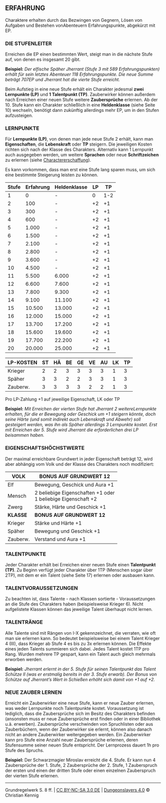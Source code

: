 ## ERFAHRUNG

Charaktere erhalten durch das Bezwingen von Gegnern, Lösen von Aufgaben und Bestehen vonAbenteuern Erfahrungspunkte, abgekürzt mit EP.

### DIE STUFENLEITER
Erreichen die EP einen bestimmten Wert, steigt man in die nächste Stufe auf, von denen es insgesamt 20 gibt.

**Beispiel:**
*Der elfische Späher Jherrant (Stufe 3 mit 589 Erfahrungspunkten) erhält für sein letztes Abenteuer 118 Erfahrungspunkte. Die neue Summe beträgt 707EP und Jherrant hat die vierte Stufe erreicht.*

Beim Aufstieg in eine neue Stufe erhält ein Charakter jedesmal **zwei Lernpunkte (LP)** und **1 Talentpunkt (TP)**.
Zauberwirker können außerdem nach Erreichen einer neuen Stufe weitere **Zaubersprüche** erlernen.
Ab der 10. Stufe kann ein Charakter schließlich in eine **Heldenklasse** (siehe Seite 10) wechseln, benötigt dann zukünftig allerdings mehr EP, um in den Stufen aufzusteigen.

### LERNPUNKTE
Für **Lernpunkte (LP)**, von denen man jede neue Stufe 2 erhält, kann man **Eigenschaften**, die **Lebenskraft** oder **TP** steigern. Die jeweiligen Kosten richten sich nach der Klasse des Charakters. 
Alternativ kann 1 Lernpunkt auch ausgegeben werden, um weitere **Sprachen** oder neue **Schriftzeichen** zu erlernen (siehe [Charactererschaffung](grw/charaktere-charaktererschaffung)). 

Es kann vorkommen, dass man erst eine Stufe lang sparen muss, um sich eine bestimmte Steigerung leisten zu können.

| Stufe | Erfahrung | Heldenklasse | LP  | TP  |
| ----- | --------- | ------------ | --- | --- |
| 1     | 0         | -            | 0   | 1-2 |
| 2     | 100       | -            | +2  | +1  |
| 3     | 300       | -            | +2  | +1  |
| 4     | 600       | -            | +2  | +1  |
| 5     | 1.000     | -            | +2  | +1  |
| 6     | 1.500     | -            | +2  | +1  |
| 7     | 2.100     | -            | +2  | +1  |
| 8     | 2.800     | -            | +2  | +1  |
| 9     | 3.600     | -            | +2  | +1  |
| 10    | 4.500     | -            | +2  | +1  |
| 11    | 5.500     | 6.000        | +2  | +1  |
| 12    | 6.600     | 7.600        | +2  | +1  |
| 13    | 7.800     | 9.300        | +2  | +1  |
| 14    | 9.100     | 11.100       | +2  | +1  |
| 15    | 10.500    | 13.000       | +2  | +1  |
| 16    | 12.000    | 15.000       | +2  | +1  |
| 17    | 13.700    | 17.200       | +2  | +1  |
| 18    | 15.600    | 19.600       | +2  | +1  |
| 19    | 17.700    | 22.200       | +2  | +1  |
| 20    | 20.000    | 25.000       | +2  | +1  |

| LP-KOSTEN | ST  | HÄ  | BE  | GE  | VE  | AU  | LK  | TP  |
| --------- | --- | --- | --- | --- | --- | --- | --- | --- |
| Krieger   | 2   | 2   | 3   | 3   | 3   | 3   | 1   | 3   |
| Späher    | 3   | 3   | 2   | 2   | 3   | 3   | 1   | 3   |
| Zauberw.  | 3   | 3   | 3   | 3   | 2   | 2   | 1   | 3   |

Pro LP-Zahlung +1 auf jeweilige Eigenschaft, LK oder TP

**Beispiel:**
*Mit Erreichen der vierten Stufe hat Jherrant 2 weitereLernpunkte erhalten, für die er Bewegung oder Geschick um +1 steigern könnte, doch seine Härte (und somit indirekt auch Lebenskraft und Abwehr) soll gesteigert werden, was ihn als Späher allerdings 3 Lernpunkte kostet. Erst mit Erreichen der 5. Stufe wird Jherrant die erforderlichen drei LP beisammen haben.*

### EIGENSCHAFTSHÖCHSTWERTE
Der maximal erreichbare Grundwert in jeder Eigenschaft beträgt 12, wird aber abhängig vom Volk und der Klasse des Charakters noch modifiziert:

| **VOLK**   | **BONUS AUF GRUNDWERT 12**                                      |
| ---------- | --------------------------------------------------------------- |
| Elf        | Bewegung, Geschick und Aura +1                                  |
| Mensch     | 2 beliebige Eigenschaften +1 oder<br>1 beliebige Eigenschaft +2 |
| Zwerg      | Stärke, Härte und Geschick +1                                   |
| **KLASSE** | **BONUS AUF GRUNDWERT 12**                                      |
| Krieger    | Stärke und Härte +1                                             |
| Späher     | Bewegung und Geschick +1                                        |
| Zauberw.   | Verstand und Aura +1                                            |

### TALENTPUNKTE
Jeder Charakter erhält bei Erreichen einer neuen Stufe einen **Talentpunkt (TP)**. Zu Beginn verfügt jeder Charakter über 1TP (Menschen sogar über 2TP), mit dem er ein Talent (siehe Seite 17) erlernen oder ausbauen kann.

### TALENTVORAUSSETZUNGEN
Zu beachten ist, dass Talente - nach Klassen sortierte - Voraussetzungen an die Stufe des Charakters haben (beispielsweise Krieger 6). Nicht aufgelistete Klassen können das jeweilige Talent überhaupt nicht lernen.

### TALENTRÄNGE
Alle Talente sind mit Rängen von I-X gekennzeichnet, die verraten, wie oft man sie erlernen kann. So bedeutet beispielsweise bei einem Talent Krieger 4 (III), dass Krieger ab Stufe 4 es bis zu 3x erlernen können. Die Effekte eines jeden Talents summieren sich dabei. Jedes Talent kostet 1TP pro Rang. Wurden mehrere TP gespart, kann ein Talent auch gleich mehrmals erworben werden.

**Beispiel:**
*Jherrant erlernt in der 5. Stufe für seinen Talentpunkt das Talent Schütze II (was er erstmalig bereits in der 3. Stufe erwarb). Der Bonus von Schütze auf Jherrant’s Wert in Schießen erhöht sich damit von +1 auf +2.*

### NEUE ZAUBER LERNEN
Erreicht ein Zauberwirker eine neue Stufe, kann er neue Zauber erlernen, was weder Lernpunkte noch Talentpunkte kostet. 
Voraussetzung ist lediglich, dass die Zaubersprüche sich im Besitz des Charakters befinden (ansonsten muss er neue Zaubersprüche erst finden oder in einer Bibliothek u.ä. erwerben).
Zaubersprüche verschwinden von Spruchlisten oder aus Zauberbüchern, wenn der Zauberwirker sie erlernt, können also danach nicht an andere Zauberwirker weitergegeben werden. 
Ein Zauberwirker kann pro Stufe eine Anzahl neuer Zaubersprüche erlernen, deren Stufensumme seiner neuen Stufe entspricht. Der Lernprozess dauert 1h pro Stufe des Spruchs.

**Beispiel:**
Der Schwarzmagier Miroslav erreicht die 4. Stufe. Er kann nun 4 Zaubersprüche der 1. Stufe, 2 Zaubersprüche der 2. Stufe, 1 Zauberspruch der ersten und einen der dritten Stufe oder einen einzelnen Zauberspruch der vierten Stufe erlernen.

---
Grundregelwerk S. 8 ff. | [CC BY-NC-SA 3.0 DE](https://creativecommons.org/licenses/by-nc-sa/3.0/de/) | [Dungeonslayers 4.0](https://www.dungeonslayers.net) © Christian Kennig

